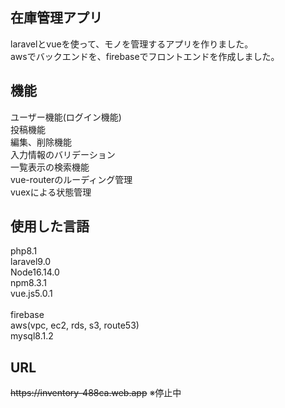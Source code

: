 <h2>在庫管理アプリ</h2> 
laravelとvueを使って、モノを管理するアプリを作りました。<br>
awsでバックエンドを、firebaseでフロントエンドを作成しました。<br>

<h2>機能</h2>
ユーザー機能(ログイン機能)<br>
投稿機能<br>
編集、削除機能<br>
入力情報のバリデーション<br>
一覧表示の検索機能<br>
vue-routerのルーディング管理<br>
vuexによる状態管理<br>

<h2>使用した言語</h2>
php8.1<br>
laravel9.0<br>
Node16.14.0<br>
npm8.3.1<br>
vue.js5.0.1<br>
<br>
firebase<br>
aws(vpc, ec2, rds, s3, route53)<br>
mysql8.1.2<br>

<h2>URL</h2>
<strike><a>https://inventory-488ca.web.app</a></strike>
※停止中
